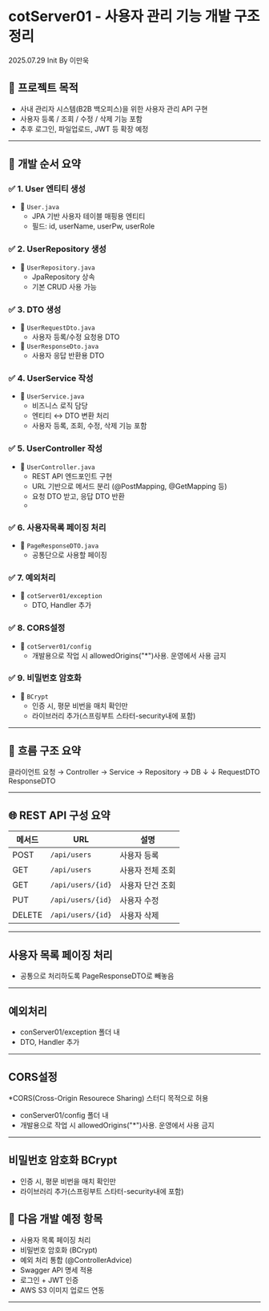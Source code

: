 # cotServer01 - 사용자 관리 기능 개발 구조 정리

2025.07.29 Init By 이만욱

## 🧱 프로젝트 목적
- 사내 관리자 시스템(B2B 백오피스)을 위한 사용자 관리 API 구현
- 사용자 등록 / 조회 / 수정 / 삭제 기능 포함
- 추후 로그인, 파일업로드, JWT 등 확장 예정

---

## 🧭 개발 순서 요약

### ✅ 1. User 엔티티 생성
- 📄 `User.java`
    - JPA 기반 사용자 테이블 매핑용 엔티티
    - 필드: id, userName, userPw, userRole

### ✅ 2. UserRepository 생성
- 📄 `UserRepository.java`
    - JpaRepository 상속
    - 기본 CRUD 사용 가능

### ✅ 3. DTO 생성
- 📄 `UserRequestDto.java`
    - 사용자 등록/수정 요청용 DTO
- 📄 `UserResponseDto.java`
    - 사용자 응답 반환용 DTO

### ✅ 4. UserService 작성
- 📄 `UserService.java`
    - 비즈니스 로직 담당
    - 엔티티 ↔ DTO 변환 처리
    - 사용자 등록, 조회, 수정, 삭제 기능 포함

### ✅ 5. UserController 작성
- 📄 `UserController.java`
    - REST API 엔드포인트 구현
    - URL 기반으로 메서드 분리 (@PostMapping, @GetMapping 등)
    - 요청 DTO 받고, 응답 DTO 반환
    - 
### ✅ 6. 사용자목록 페이징 처리
- 📄 `PageResponseDTO.java`
  - 공통단으로 사용할 페이징

### ✅ 7. 예외처리
- 📄 `cotServer01/exception`
  - DTO, Handler 추가

### ✅ 8. CORS설정
- 📄 `cotServer01/config`
  - 개발용으로 작업 시 allowedOrigins("*")사용. 운영에서 사용 금지

### ✅ 9. 비밀번호 암호화
- 📄 `BCrypt`
  - 인증 시, 평문 비번을 매치 확인만
  - 라이브러리 추가(스프링부트 스타터-security내에 포함)


---

## 🔁 흐름 구조 요약

클라이언트 요청 → Controller → Service → Repository → DB
↓ ↓
RequestDTO ResponseDTO

---

## 🌐 REST API 구성 요약

| 메서드 | URL | 설명 |
|--------|-----|------|
| POST   | `/api/users`      | 사용자 등록 |
| GET    | `/api/users`      | 사용자 전체 조회 |
| GET    | `/api/users/{id}` | 사용자 단건 조회 |
| PUT    | `/api/users/{id}` | 사용자 수정 |
| DELETE | `/api/users/{id}` | 사용자 삭제 |

---

## 사용자 목록 페이징 처리
- 공통으로 처리하도록 PageResponseDTO로 빼놓음

---

## 예외처리
 - conServer01/exception 폴더 내
 - DTO, Handler 추가

---

## CORS설정
 *CORS(Cross-Origin Resourece Sharing)
    스터디 목적으로 허용

 - conServer01/config 폴더 내
 - 개발용으로 작업 시 allowedOrigins("*")사용. 운영에서 사용 금지

---

## 비밀번호 암호화 BCrypt
 - 인증 시, 평문 비번을 매치 확인만 
 - 라이브러리 추가(스프링부트 스타터-security내에 포함)

## 📌 다음 개발 예정 항목
- 사용자 목록 페이징 처리
- 비밀번호 암호화 (BCrypt)
- 예외 처리 통합 (@ControllerAdvice)
- Swagger API 명세 적용
- 로그인 + JWT 인증
- AWS S3 이미지 업로드 연동

---